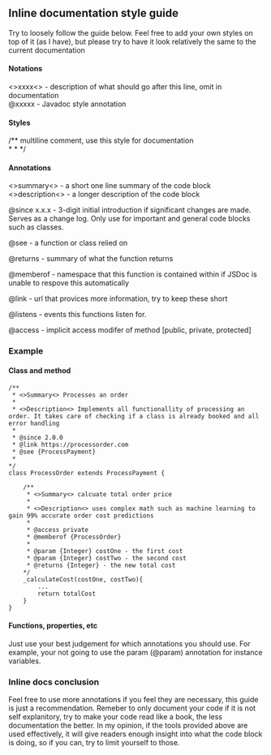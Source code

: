 ## Inline documentation style guide
Try to loosely follow the guide below. Feel free to add your own styles on top of it (as I have), but please try to have it look relatively the same to the current documentation


#### Notations
<>xxxx<> - description of what should go after this line, omit in documentation  
@xxxxx - Javadoc style annotation

#### Styles
/** multiline comment, use this style for documentation  
 *
 *
*/

#### Annotations
<>summary<> - a short one line summary of the code block  
<>description<> - a longer description of the code block

@since x.x.x - 3-digit initial introduction if significant changes are made. Serves as a change log. Only use for important and general code blocks such as classes. 

@see - a function or class relied on

@returns - summary of what the function returns

@memberof - namespace that this function is contained within if JSDoc is unable to respove this automatically

@link - url that provices more information, try to keep these short

@listens - events this functions listen for.

@access - implicit access modifer of method [public, private, protected]


### Example

#### Class and method

```
/**
 * <>Summary<> Processes an order
 *
 * <>Description<> Implements all functionallity of processing an order. It takes care of checking if a class is already booked and all error handling
 *
 * @since 2.0.0
 * @link https://processorder.com
 * @see {ProcessPayment}
 *
*/
class ProcessOrder extends ProcessPayment {

    /**
     * <>Summary<> calcuate total order price
     * 
     * <>Description<> uses complex math such as machine learning to gain 99% accurate order cost predictions
     *
     * @access private
     * @memberof {ProcessOrder}
     *
     * @param {Integer} costOne - the first cost
     * @param {Integer} costTwo - the second cost
     * @returns {Integer} - the new total cost
    */
    _calculateCost(costOne, costTwo){
        ...
        return totalCost
    }
}
```

#### Functions, properties, etc
Just use your best judgement for which annotations you should use. For example, your not going to use the param (@param) annotation for instance variables.

### Inline docs conclusion
Feel free to use more annotations if you feel they are necessary, this guide is just a recommendation. Remeber to only document your code if it is not self explanitory, try to make your code read like a book, the less documentation the better. In my opinion, if the tools provided above are used effectively, it will give readers enough insight into what the code block is doing, so if you can, try to limit yourself to those.
